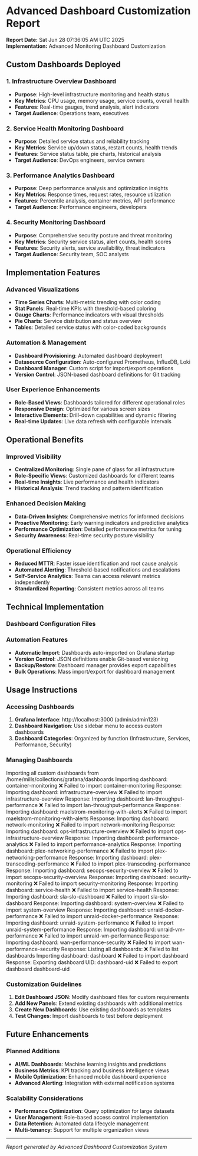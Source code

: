 # Advanced Dashboard Customization Report

**Report Date:** Sat Jun 28 07:36:05 AM UTC 2025  
**Implementation:** Advanced Monitoring Dashboard Customization

## Custom Dashboards Deployed

### 1. Infrastructure Overview Dashboard
- **Purpose**: High-level infrastructure monitoring and health status
- **Key Metrics**: CPU usage, memory usage, service counts, overall health
- **Features**: Real-time gauges, trend analysis, alert indicators
- **Target Audience**: Operations team, executives

### 2. Service Health Monitoring Dashboard  
- **Purpose**: Detailed service status and reliability tracking
- **Key Metrics**: Service up/down status, restart counts, health trends
- **Features**: Service status table, pie charts, historical analysis
- **Target Audience**: DevOps engineers, service owners

### 3. Performance Analytics Dashboard
- **Purpose**: Deep performance analysis and optimization insights
- **Key Metrics**: Response times, request rates, resource utilization
- **Features**: Percentile analysis, container metrics, API performance
- **Target Audience**: Performance engineers, developers

### 4. Security Monitoring Dashboard
- **Purpose**: Comprehensive security posture and threat monitoring
- **Key Metrics**: Security service status, alert counts, health scores
- **Features**: Security alerts, service availability, threat indicators
- **Target Audience**: Security team, SOC analysts

## Implementation Features

### Advanced Visualizations
- **Time Series Charts**: Multi-metric trending with color coding
- **Stat Panels**: Real-time KPIs with threshold-based coloring
- **Gauge Charts**: Performance indicators with visual thresholds
- **Pie Charts**: Service distribution and status overview
- **Tables**: Detailed service status with color-coded backgrounds

### Automation & Management
- **Dashboard Provisioning**: Automated dashboard deployment
- **Datasource Configuration**: Auto-configured Prometheus, InfluxDB, Loki
- **Dashboard Manager**: Custom script for import/export operations
- **Version Control**: JSON-based dashboard definitions for Git tracking

### User Experience Enhancements
- **Role-Based Views**: Dashboards tailored for different operational roles
- **Responsive Design**: Optimized for various screen sizes
- **Interactive Elements**: Drill-down capabilities and dynamic filtering
- **Real-time Updates**: Live data refresh with configurable intervals

## Operational Benefits

### Improved Visibility
- **Centralized Monitoring**: Single pane of glass for all infrastructure
- **Role-Specific Views**: Customized dashboards for different teams
- **Real-time Insights**: Live performance and health indicators
- **Historical Analysis**: Trend tracking and pattern identification

### Enhanced Decision Making
- **Data-Driven Insights**: Comprehensive metrics for informed decisions
- **Proactive Monitoring**: Early warning indicators and predictive analytics
- **Performance Optimization**: Detailed performance metrics for tuning
- **Security Awareness**: Real-time security posture visibility

### Operational Efficiency
- **Reduced MTTR**: Faster issue identification and root cause analysis
- **Automated Alerting**: Threshold-based notifications and escalations
- **Self-Service Analytics**: Teams can access relevant metrics independently
- **Standardized Reporting**: Consistent metrics across all teams

## Technical Implementation

### Dashboard Configuration Files


### Automation Features
- **Automatic Import**: Dashboards auto-imported on Grafana startup
- **Version Control**: JSON definitions enable Git-based versioning
- **Backup/Restore**: Dashboard manager provides export capabilities
- **Bulk Operations**: Mass import/export for dashboard management

## Usage Instructions

### Accessing Dashboards
1. **Grafana Interface**: http://localhost:3000 (admin/admin123)
2. **Dashboard Navigation**: Use sidebar menu to access custom dashboards
3. **Dashboard Categories**: Organized by function (Infrastructure, Services, Performance, Security)

### Managing Dashboards
Importing all custom dashboards from /home/mills/collections/grafana/dashboards
Importing dashboard: container-monitoring
❌ Failed to import container-monitoring
Response: 
Importing dashboard: infrastructure-overview
❌ Failed to import infrastructure-overview
Response: 
Importing dashboard: lan-throughput-performance
❌ Failed to import lan-throughput-performance
Response: 
Importing dashboard: maelstrom-monitoring-with-alerts
❌ Failed to import maelstrom-monitoring-with-alerts
Response: 
Importing dashboard: network-monitoring
❌ Failed to import network-monitoring
Response: 
Importing dashboard: ops-infrastructure-overview
❌ Failed to import ops-infrastructure-overview
Response: 
Importing dashboard: performance-analytics
❌ Failed to import performance-analytics
Response: 
Importing dashboard: plex-networking-performance
❌ Failed to import plex-networking-performance
Response: 
Importing dashboard: plex-transcoding-performance
❌ Failed to import plex-transcoding-performance
Response: 
Importing dashboard: secops-security-overview
❌ Failed to import secops-security-overview
Response: 
Importing dashboard: security-monitoring
❌ Failed to import security-monitoring
Response: 
Importing dashboard: service-health
❌ Failed to import service-health
Response: 
Importing dashboard: sla-slo-dashboard
❌ Failed to import sla-slo-dashboard
Response: 
Importing dashboard: system-overview
❌ Failed to import system-overview
Response: 
Importing dashboard: unraid-docker-performance
❌ Failed to import unraid-docker-performance
Response: 
Importing dashboard: unraid-system-performance
❌ Failed to import unraid-system-performance
Response: 
Importing dashboard: unraid-vm-performance
❌ Failed to import unraid-vm-performance
Response: 
Importing dashboard: wan-performance-security
❌ Failed to import wan-performance-security
Response: 
Listing all dashboards:
❌ Failed to list dashboards
Importing dashboard: dashboard
❌ Failed to import dashboard
Response: 
Exporting dashboard UID: dashboard-uid
❌ Failed to export dashboard dashboard-uid

### Customization Guidelines
1. **Edit Dashboard JSON**: Modify dashboard files for custom requirements
2. **Add New Panels**: Extend existing dashboards with additional metrics
3. **Create New Dashboards**: Use existing dashboards as templates
4. **Test Changes**: Import dashboards to test before deployment

## Future Enhancements

### Planned Additions
- **AI/ML Dashboards**: Machine learning insights and predictions
- **Business Metrics**: KPI tracking and business intelligence views
- **Mobile Optimization**: Enhanced mobile dashboard experience
- **Advanced Alerting**: Integration with external notification systems

### Scalability Considerations
- **Performance Optimization**: Query optimization for large datasets
- **User Management**: Role-based access control implementation
- **Data Retention**: Automated data lifecycle management
- **Multi-tenancy**: Support for multiple organization views

---
*Report generated by Advanced Dashboard Customization System*
